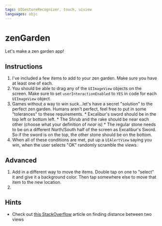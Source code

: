 ```yaml
---
tags: UIGestureRecognizer, touch, uiview
languages: objc
---
```


# zenGarden

Let's make a zen garden app! 

## Instructions

  1. I've included a few items to add to your zen garden. Make sure you have at least one of each.
  2. You should be able to drag any of the `UIImageView` objects on the screen. Make sure to set `userInteractionEnabled` to `YES` in code for each `UIImageView` object.
  3. Games without a way to win suck...let's have a secret "solution" to the perfect zen garden. Humans aren't perfect, feel free to put in some "tolerances" to these requirements.
    * Excalibur's sword should be in the top left or bottom left.
    * The Shrub and the rake should be near each other (choose what your definition of *near* is)
    * The regular stone needs to be on a different North/South half of the screen as Excalibur's Sword. So if the sword is on the top, the other stone should be on the bottom.
  4. When all of these conditions are met, put up a `UIAlertView` saying you win, when the user selects "OK" randomly scramble the views.

## Advanced

  1. Add in a different way to move the items. Double tap on one to "select" it and give it a background color. Then tap somewhere else to move that item to the new location.
  2. 
  
## Hints

  * Check out [this StackOverflow](http://stackoverflow.com/questions/19530283/how-do-i-detect-how-close-uiview-view-is-to-the-other-uiview) article on finding distance between two views
